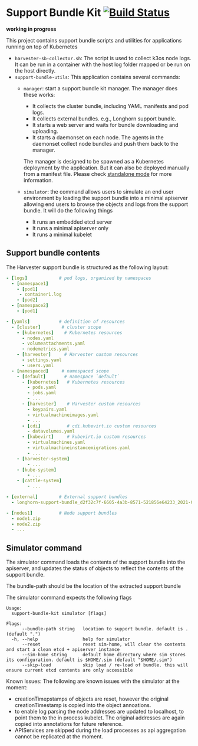 # Support Bundle Kit [![Build Status](http://drone-publish.rancher.io/api/badges/rancher/support-bundle-kit/status.svg)](http://drone-publish.rancher.io/rancher/support-bundle-kit)

**working in progress**

This project contains support bundle scripts and utilities for applications running on top of Kubernetes

- `harvester-sb-collector.sh`: The script is used to collect k3os node logs. It can be run in a container with the host log folder mapped or be run on the host directly.
- `support-bundle-utils`: This application contains several commands:
  - `manager`: start a support bundle kit manager. The manager does these works:
    - It collects the cluster bundle, including YAML manifests and pod logs.
    - It collects external bundles. e.g., Longhorn support bundle.
    - It starts a web server and waits for bundle downloading and uploading.
    - It starts a daemonset on each node. The agents in the daemonset collect node bundles and push them back to the manager.

    The manager is designed to be spawned as a Kubernetes deployment by the application. But it can also be deployed manually from a manifest file. Please check [standalone mode](./docs/standalone.md) for more information.
  - `simulator`: the command allows users to simulate an end user environment by loading the support bundle into a minimal apiserver allowing end users to browse the objects and logs from the support bundle. It will do the following things
    - It runs an embedded etcd server
    - It runs a minimal apiserver only
    - It runs a minimal kubelet
  

## Support bundle contents

The Harvester support bundle is structured as the following layout:

```yaml
- [logs]            # pod logs, organized by namespaces
  - [namespace1]
    - [pod1]
     - container1.log
    - [pod2]
  - [namespace2]
    - [pod1]

- [yamls]           # definition of resources
  - [cluster]        # cluster scope
    - [kubernetes]    # Kubernetes resources
      - nodes.yaml
      - volumeattachments.yaml
      - nodemetrics.yaml
    - [harvester]     # Harvester custom resources
      - settings.yaml
      - users.yaml
  - [namespaced]     # namespaced scope
    - [default]       # namespace `default`
      - [kubernetes]   # Kubernetes resources
        - pods.yaml
        - jobs.yaml
        - ...
      - [harvester]    # Harvester custom resources
        - keypairs.yaml
        - virtualmachineimages.yaml
        - ...
      - [cdi]          # cdi.kubevirt.io custom resources
        - datavolumes.yaml
      - [kubevirt]     # kubevirt.io custom resources
        - virtualmachines.yaml
        - virtualmachineinstancemigrations.yaml
        - ...
    - [harvester-system]
        - ...
    - [kube-system]
        - ...
    - [cattle-system]
        - ...

- [external]        # External support bundles
  - longhorn-support-bundle_d2f32c7f-6605-4a3b-8571-521856e64233_2021-05-05T03-28-37Z.zip

- [nodes1]          # Node support bundles
  - node1.zip
  - node2.zip
  - ...
```

## Simulator command

The simulator command loads the contents of the support bundle into the apiserver, and updates the status of objects to reflect the contents of the support bundle.

The bundle-path should be the location of the extracted support bundle

The simulator command expects the following flags

```
Usage:
  support-bundle-kit simulator [flags]

Flags:
      --bundle-path string   location to support bundle. default is . (default ".")
  -h, --help                 help for simulator
      --reset                reset sim-home, will clear the contents and start a clean etcd + apiserver instance
      --sim-home string      default home directory where sim stores its configuration. default is $HOME/.sim (default "$HOME/.sim")
      --skip-load            skip load / re-load of bundle. this will ensure current etcd contents are only accessible

```

Known Issues: 
The following are known issues with the simulator at the moment:
* creationTimepstamps of objects are reset, however the original creationTimestamp is copied into the object annoations.
* to enable log parsing the node addresses are updated to localhost, to point them to the in process kubelet. The original addresses are again copied into annotations for future reference.
* APIServices are skipped during the load processes as api aggregation cannot be replicated at the moment.